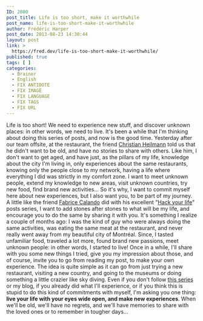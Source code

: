 ```yaml
---
ID: 2800
post_title: Life is too short, make it worthwhile
post_name: life-is-too-short-make-it-worthwhile
author: Frédéric Harper
post_date: 2013-08-23 14:30:44
layout: post
link: >
  https://fred.dev/life-is-too-short-make-it-worthwhile/
published: true
tags: [ ]
categories:
  - Brainer
  - English
  - FIX ANTIDOTE
  - FIX IMAGE
  - FIX LANGUAGE
  - FIX TAGS
  - FIX URL
---
```

Life is too short! We need to experience new stuff, and discover unknown places: in other words, we need to live. It's been a while that I'm thinking about doing this series of posts, and now is the good time. Yesterday after our team offsite, at the restaurant, the friend <a href="https://christianheilmann.com/" target="_blank" rel="noopener noreferrer">Christian Heilmann</a> told us that he didn't want to be old, and have no stories to share with others. Like him, I don't want to get aged, and have just, as the pillars of my life, knowledge about the city I'm living in, only experiences about the same restaurants, knowing only the people close to my network, having a life where everything I did was strictly in my comfort zone. I want to meet unknown people, extend my knowledge to new areas, visit unknown countries, try new food, find brand new activities... So it's why, I want to commit myself here about new experiences, but I also want you, to be part of my journey. A little like the friend <a href="https://fabricecalando.com/" target="_blank" rel="noopener noreferrer">Fabrice Calando</a> did with his excellent "<a href="https://fabricecalando.com/category/hack-your-life/" target="_blank" rel="noopener noreferrer">Hack your life</a>" posts series, I want to add stones after stones to what will be my life, and encourage you to do the same by sharing it with you. It's something I realize a couple of months ago: I was the kind of guy who were always doing the same activities, was eating the same meat at the restaurant, and never really went away from my beautiful city of Montréal. Since, I tasted unfamiliar food, traveled a lot more, found brand new passions, meet unknown people: in other words, I started to live! Once in a while, I'll share with you some new things I tried, give you my impression about those, and of course, invite you to go from reading my post, to make your own experience. The idea is quite simple as it can go from just trying a new restaurant, visiting a new country, and going to the museums or doing something a little crazier like sky diving. Even if you don't follow [this series][1] or my blog, if you already did what I'll experience, or if you think this is stupid to do this kind of commitments with myself, I'm asking you one thing: **live your life with your eyes wide open, and make new experiences**. When we'll be old, we'll have no regrets, and we'll have memories to share with the loved ones or to remember in tougher days...

 [1]: https://fred.dev/tag/life-is-too-short/